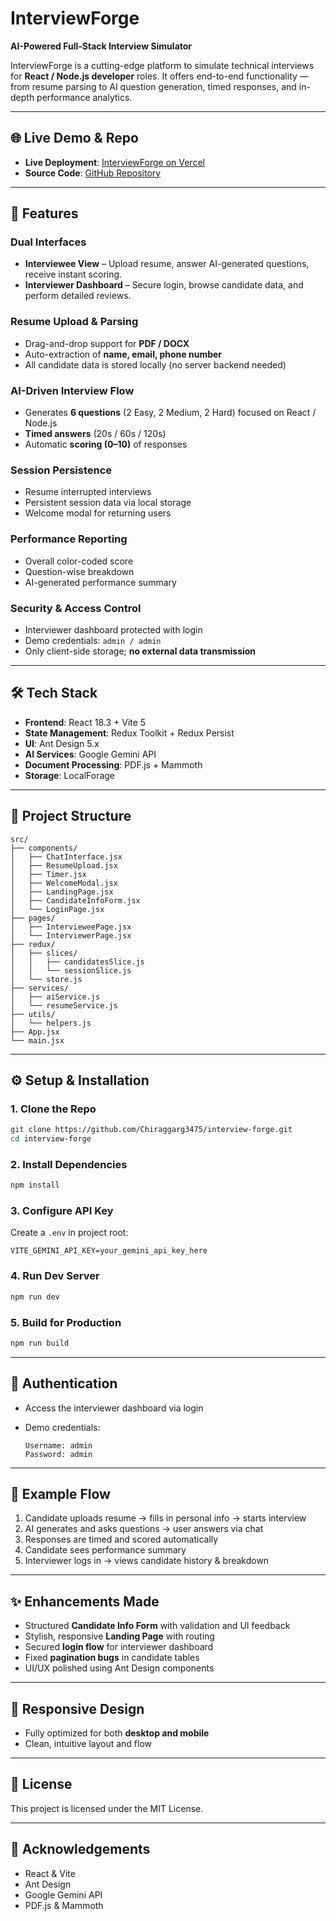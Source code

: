 # InterviewForge

**AI-Powered Full-Stack Interview Simulator**

InterviewForge is a cutting-edge platform to simulate technical interviews for **React / Node.js developer** roles. It offers end-to-end functionality — from resume parsing to AI question generation, timed responses, and in-depth performance analytics.

---

## 🌐 Live Demo & Repo

* **Live Deployment**: [InterviewForge on Vercel](https://interview-forge-ten.vercel.app/)
* **Source Code**: [GitHub Repository](https://github.com/Chiraggarg3475/interview-forge)

---

## 🚀 Features

### Dual Interfaces

* **Interviewee View** – Upload resume, answer AI-generated questions, receive instant scoring.
* **Interviewer Dashboard** – Secure login, browse candidate data, and perform detailed reviews.

### Resume Upload & Parsing

* Drag-and-drop support for **PDF / DOCX**
* Auto-extraction of **name, email, phone number**
* All candidate data is stored locally (no server backend needed)

### AI-Driven Interview Flow

* Generates **6 questions** (2 Easy, 2 Medium, 2 Hard) focused on React / Node.js
* **Timed answers** (20s / 60s / 120s)
* Automatic **scoring (0–10)** of responses

### Session Persistence

* Resume interrupted interviews
* Persistent session data via local storage
* Welcome modal for returning users

### Performance Reporting

* Overall color-coded score
* Question-wise breakdown
* AI-generated performance summary

### Security & Access Control

* Interviewer dashboard protected with login
* Demo credentials: `admin / admin`
* Only client-side storage; **no external data transmission**

---

## 🛠 Tech Stack

* **Frontend**: React 18.3 + Vite 5
* **State Management**: Redux Toolkit + Redux Persist
* **UI**: Ant Design 5.x
* **AI Services**: Google Gemini API
* **Document Processing**: PDF.js + Mammoth
* **Storage**: LocalForage

---

## 📁 Project Structure

```
src/
├── components/
│   ├── ChatInterface.jsx
│   ├── ResumeUpload.jsx
│   ├── Timer.jsx
│   ├── WelcomeModal.jsx
│   ├── LandingPage.jsx
│   ├── CandidateInfoForm.jsx
│   └── LoginPage.jsx
├── pages/
│   ├── IntervieweePage.jsx
│   └── InterviewerPage.jsx
├── redux/
│   ├── slices/
│   │   ├── candidatesSlice.js
│   │   └── sessionSlice.js
│   └── store.js
├── services/
│   ├── aiService.js
│   └── resumeService.js
├── utils/
│   └── helpers.js
├── App.jsx
└── main.jsx
```

---

## ⚙️ Setup & Installation

### 1. Clone the Repo

```bash
git clone https://github.com/Chiraggarg3475/interview-forge.git
cd interview-forge
```

### 2. Install Dependencies

```bash
npm install
```

### 3. Configure API Key

Create a `.env` in project root:

```env
VITE_GEMINI_API_KEY=your_gemini_api_key_here
```

### 4. Run Dev Server

```bash
npm run dev
```

### 5. Build for Production

```bash
npm run build
```

---

## 🔐 Authentication

* Access the interviewer dashboard via login
* Demo credentials:

  ```
  Username: admin  
  Password: admin
  ```

---

## 📝 Example Flow

1. Candidate uploads resume → fills in personal info → starts interview
2. AI generates and asks questions → user answers via chat
3. Responses are timed and scored automatically
4. Candidate sees performance summary
5. Interviewer logs in → views candidate history & breakdown

---

## ✨ Enhancements Made

* Structured **Candidate Info Form** with validation and UI feedback
* Stylish, responsive **Landing Page** with routing
* Secured **login flow** for interviewer dashboard
* Fixed **pagination bugs** in candidate tables
* UI/UX polished using Ant Design components

---

## 📱 Responsive Design

* Fully optimized for both **desktop and mobile**
* Clean, intuitive layout and flow

---

## 📜 License

This project is licensed under the MIT License.

---

## 🙌 Acknowledgements

* React & Vite
* Ant Design
* Google Gemini API
* PDF.js & Mammoth
